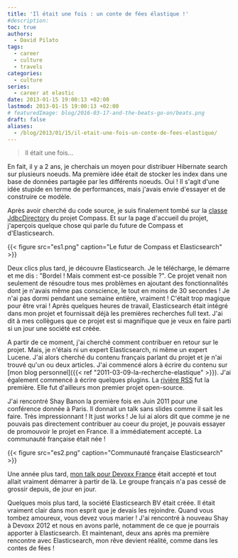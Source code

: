 ```yaml
---
title: 'Il était une fois : un conte de fées élastique !'
#description: 
toc: true
authors:
  - David Pilato
tags:
  - career
  - culture
  - travels
categories:
  - culture
series:
  - career at elastic
date: 2013-01-15 19:00:13 +02:00
lastmod: 2013-01-15 19:00:13 +02:00
# featuredImage: blog/2016-03-17-and-the-beats-go-on/beats.png
draft: false
aliases:
  - /blog/2013/01/15/il-etait-une-fois-un-conte-de-fees-elastique/
---
```


> Il était une fois...

En fait, il y a 2 ans, je cherchais un moyen pour distribuer Hibernate search sur plusieurs noeuds. Ma première idée était de stocker les index dans une base de données partagée par les différents noeuds. Oui ! Il s'agit d'une idée stupide en terme de performances, mais j'avais envie d'essayer et de construire ce modèle.

Après avoir cherché du code source, je suis finalement tombé sur la [classe JdbcDirectory](http://www.compass-project.org/docs/2.0.1/api/org/apache/lucene/store/jdbc/JdbcDirectory.html) du projet Compass. Et sur la page d'accueil du projet, j'aperçois quelque chose qui parle du future de Compass et d'Elasticsearch.

{{< figure src="es1.png" caption="Le futur de Compass et Elasticsearch" >}}

<!-- more -->

Deux clics plus tard, je découvre Elasticsearch. Je le télécharge, le démarre et me dis : "Bordel ! Mais comment est-ce possible ?". Ce projet venait non seulement de résoudre tous mes problèmes en ajoutant des fonctionnalités dont je n'avais même pas conscience, le tout en moins de 30 secondes ! Je n'ai pas dormi pendant une semaine entière, vraiment ! C'était trop magique pour être vrai ! Après quelques heures de travail, Elasticsearch était intégré dans mon projet et fournissait déjà les premières recherches full text. J'ai dit à mes collègues que ce projet est si magnifique que je veux en faire parti si un jour une société est créée.

A partir de ce moment, j'ai cherché comment contribuer en retour sur le projet. Mais, je n'étais ni un expert Elasticsearch, ni même un expert Lucene. J'ai alors cherché du contenu français parlant du projet et je n'ai trouvé qu'un ou deux articles. J'ai commencé alors à écrire du contenu sur [mon blog personnel]({{< ref "2011-03-09-la-recherche-elastique" >}}). J'ai également commencé à écrire quelques plugins. La [rivière RSS](http://david.pilato.fr/rssriver/) fut la première. Elle fut d'ailleurs mon premier projet open-source.

J'ai rencontré Shay Banon la première fois en Juin 2011 pour une conférence donnée à Paris. Il donnait un talk sans slides comme il sait les faire. Très impressionnant ! It just works ! Je lui ai alors dit que comme je ne pouvais pas directement contribuer au coeur du projet, je pouvais essayer de promouvoir le projet en France. Il a immédiatement accepté. La communauté française était née !

{{< figure src="es2.png" caption="Communauté française Elasticsearch" >}}

Une année plus tard, [mon talk pour Devoxx France](http://www.devoxx.com/display/FR12/ElasticSearch+++moteur+de+recherche+NoSQL+REST+JSON+taille+pour+le+cloud) était accepté et tout allait vraiment démarrer à partir de là. Le groupe français n'a pas cessé de grossir depuis, de jour en jour.

Quelques mois plus tard, la société Elasticsearch BV était créée. Il était vraiment clair dans mon esprit que je devais les rejoindre. Quand vous tombez amoureux, vous devez vous marier ! J'ai rencontré à nouveau Shay à Devoxx 2012 et nous en avons parlé, notamment de ce que je pourrais apporter à Elasticsearch. Et maintenant, deux ans après ma première rencontre avec Elasticsearch, mon rêve devient réalité, comme dans les contes de fées !
